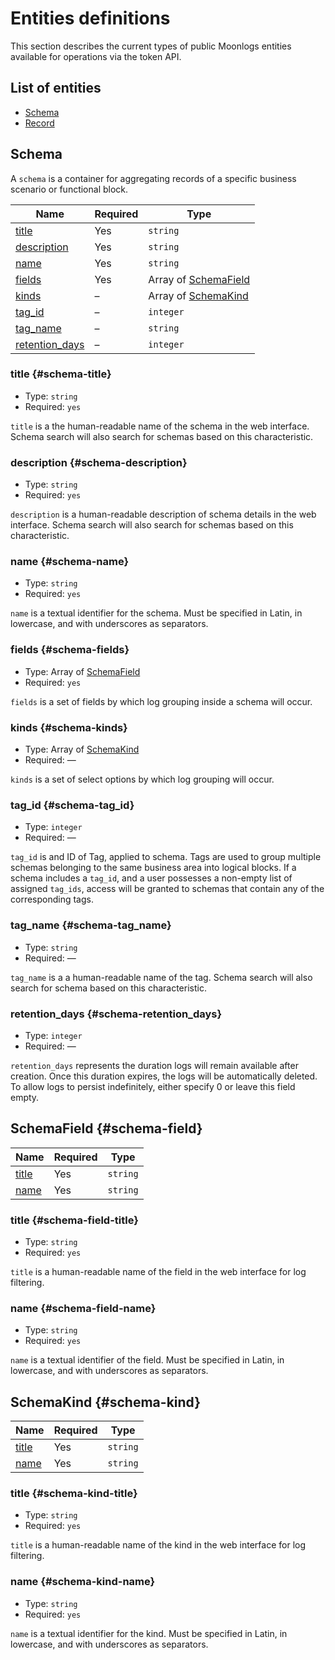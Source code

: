 # Entities definitions

This section describes the current types of public Moonlogs entities available for operations via the token API.

## List of entities

  * [Schema](#schema)
  * [Record](#record)

## Schema

A `schema` is a container for aggregating records of a specific business scenario or functional block.

| Name                                     | Required | Type                                   |
|------------------------------------------|----------|----------------------------------------|
|          [title](#schema-title)          | Yes      | `string`                               |
|    [description](#schema-description)    | Yes      | `string`                               |
|           [name](#schema-name)           | Yes      | `string`                               |
| [fields](#schema-fields)                 | Yes      | Array of [SchemaField](#schema-field) |
| [kinds](#schema-kinds)                   | –        | Array of [SchemaKind](#schema-kind)   |
| [tag_id](#schema-tag_id)                 | –        | `integer`                              |
| [tag_name](#schema-tag_name)             | –        | `string`                               |
| [retention_days](#schema-retention_days) | –        | `integer`                              |

### title {#schema-title}

* Type: `string`
* Required: `yes`

`title` is a the human-readable name of the schema in the web interface. Schema search will also search for schemas based on this characteristic.

### description {#schema-description}

* Type: `string`
* Required: `yes`

`description` is a human-readable description of schema details in the web interface. Schema search will also search for schemas based on this characteristic.

### name {#schema-name}

* Type: `string`
* Required: `yes`

`name` is a textual identifier for the schema. Must be specified in Latin, in lowercase, and with underscores as separators.

### fields {#schema-fields}

* Type: Array of [SchemaField](#schema-field)
* Required: `yes`

`fields` is a set of fields by which log grouping inside a schema will occur.

### kinds {#schema-kinds}

* Type: Array of [SchemaKind](#schema-kind)
* Required: —

`kinds` is a set of select options by which log grouping will occur.

### tag_id {#schema-tag_id}

* Type: `integer`
* Required: —

`tag_id` is and ID of Tag, applied to schema. Tags are used to group multiple schemas belonging to the same business area into logical blocks. If a schema includes a `tag_id`, and a user possesses a non-empty list of assigned `tag_ids`, access will be granted to schemas that contain any of the corresponding tags.

### tag_name {#schema-tag_name}

* Type: `string`
* Required: —

`tag_name` is a a human-readable name of the tag. Schema search will also search for schema based on this characteristic.

### retention_days {#schema-retention_days}

* Type: `integer`
* Required: —

`retention_days` represents the duration logs will remain available after creation. Once this duration expires, the logs will be automatically deleted. To allow logs to persist indefinitely, either specify 0 or leave this field empty.

## SchemaField {#schema-field}

| Name                         | Required | Type     |
|------------------------------|----------|----------|
| [title](#schema-field-title) | Yes      | `string` |
|  [name](#schema-field-name)  | Yes      | `string` |

### title {#schema-field-title}

* Type: `string`
* Required: `yes`

`title` is a human-readable name of the field in the web interface for log filtering.

### name {#schema-field-name}

* Type: `string`
* Required: `yes`

`name` is a textual identifier of the field. Must be specified in Latin, in lowercase, and with underscores as separators.

## SchemaKind {#schema-kind}

| Name                        | Required | Type     |
|-----------------------------|----------|----------|
| [title](#schema-kind-title) | Yes      | `string` |
|  [name](#schema-kind-name)  | Yes      | `string` |

### title {#schema-kind-title}

* Type: `string`
* Required: `yes`

`title` is a human-readable name of the kind in the web interface for log filtering.

### name {#schema-kind-name}

* Type: `string`
* Required: `yes`

`name` is a textual identifier for the kind. Must be specified in Latin, in lowercase, and with underscores as separators.
